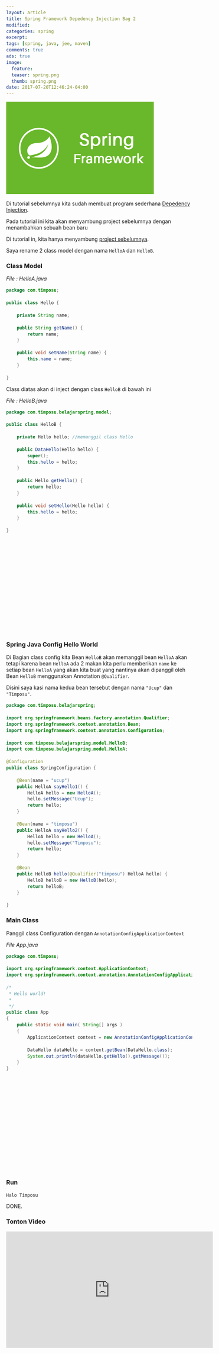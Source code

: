 ```yaml
---
layout: article
title: Spring Framework Depedency Injection Bag 2
modified:
categories: spring
excerpt:
tags: [spring, java, jee, maven]
comments: true
ads: true
image:
  feature:
  teaser: spring.png
  thumb: spring.png
date: 2017-07-20T12:46:24-04:00
---
```


![Spring](/images/spring.png)

Di tutorial sebelumnya kita sudah membuat program sederhana [Depedency Injection](/contoh-spring-framework-depedency-injection/).

Pada tutorial ini kita akan menyambung project sebelumnya dengan menambahkan sebuah bean baru

Di tutorial in, kita hanya menyambung [project sebelumnya](/contoh-spring-framework-hello-world-annotation/).

Saya rename 2 class model dengan nama `HelloA` dan `HelloB`.

### Class Model

*File : HelloA.java*

```java
package com.timposu;

public class Hello {

	private String name;

	public String getName() {
		return name;
	}

	public void setName(String name) {
		this.name = name;
	}

}
```

Class diatas akan di inject dengan class `HelloB` di bawah ini

*File : HelloB.java*

```java
package com.timposu.belajarspring.model;

public class HelloB {

	private Hello hello; //memanggil class Hello

	public DataHello(Hello hello) {
		super();
		this.hello = hello;
	}

	public Hello getHello() {
		return hello;
	}

	public void setHello(Hello hello) {
		this.hello = hello;
	}

}
```

<center><script async src="//pagead2.googlesyndication.com/pagead/js/adsbygoogle.js"></script><!-- BOX--><ins class="adsbygoogle"  style="display:inline-block;width:300px;height:250px" data-ad-client="ca-pub-4504493660273886" data-ad-slot="1638134271"></ins><script>(adsbygoogle = window.adsbygoogle || []).push({});</script></center>


### Spring Java Config Hello World

Di Bagian class config kita Bean `HelloB` akan memanggil bean `HelloA` akan tetapi karena bean `HelloA` ada 2 makan kita perlu memberikan `name` ke setiap bean `HelloA` yang akan kita buat yang nantinya akan dipanggil oleh Bean `HelloB` menggunakan Annotation `@Qualifier`.

Disini saya kasi nama kedua bean tersebut dengan nama `"Ucup"` dan `"Timposu"`.

```java
package com.timposu.belajarspring;

import org.springframework.beans.factory.annotation.Qualifier;
import org.springframework.context.annotation.Bean;
import org.springframework.context.annotation.Configuration;

import com.timposu.belajarspring.model.HelloB;
import com.timposu.belajarspring.model.HelloA;

@Configuration
public class SpringConfiguration {
	
	@Bean(name = "ucup")
	public HelloA sayHello1() {
		HelloA hello = new HelloA();
		hello.setMessage("Ucup");
		return hello;
	}
	
	@Bean(name = "timposu")
	public HelloA sayHello2() {
		HelloA hello = new HelloA();
		hello.setMessage("Timposu");
		return hello;
	}
	
	@Bean
	public HelloB hello(@Qualifier("timposu") HelloA hello) {
		HelloB helloB = new HelloB(hello);
		return helloB;
	}
	
}
```

### Main Class

Panggil class Configuration dengan `AnnotationConfigApplicationContext`

*File App.java*

```java
package com.timposu;

import org.springframework.context.ApplicationContext;
import org.springframework.context.annotation.AnnotationConfigApplicationContext;

/*
 * Hello world!
 *
 */
public class App
{
    public static void main( String[] args )
    {
        ApplicationContext context = new AnnotationConfigApplicationContext(AppConfig.class);

        DataHello dataHello = context.getBean(DataHello.class);
        System.out.println(dataHello.getHello().getMessage());
    }
}
```


<center><script async src="//pagead2.googlesyndication.com/pagead/js/adsbygoogle.js"></script><!-- BOX--><ins class="adsbygoogle"  style="display:inline-block;width:300px;height:250px" data-ad-client="ca-pub-4504493660273886" data-ad-slot="1638134271"></ins><script>(adsbygoogle = window.adsbygoogle || []).push({});</script></center>


### Run

```
Halo Timposu
```

DONE.

### Tonton Video

<iframe width="560" height="315" src="https://www.youtube.com/embed/ZNFe8u4CxdM" frameborder="0" allowfullscreen></iframe>
